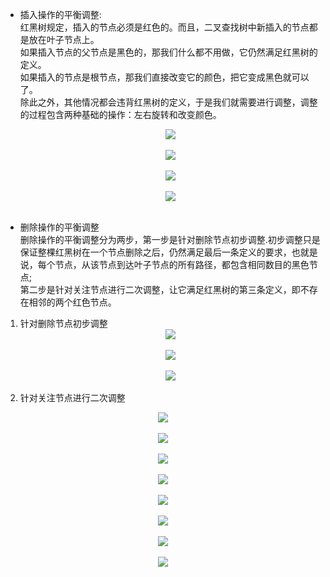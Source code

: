 - 插入操作的平衡调整:  
红黑树规定，插入的节点必须是红色的。而且，二叉查找树中新插入的节点都是放在叶子节点上。  
如果插入节点的父节点是黑色的，那我们什么都不用做，它仍然满足红黑树的定义。  
如果插入的节点是根节点，那我们直接改变它的颜色，把它变成黑色就可以了。  
除此之外，其他情况都会违背红黑树的定义，于是我们就需要进行调整，调整的过程包含两种基础的操作：左右旋转和改变颜色。   
                               
   <div align="center"> <img src="../docs/pic/case1.jpg " width=""/> </div><br>                             
    <div align="center"> <img src="../pic/case2.jpg " width=""/> </div><br>                                                                                   
     <div align="center"> <img src="../pic/case3.jpg " width=""/> </div><br> 
      <div align="center"> <img src="../pic/case33.jpg " width=""/> </div><br>                             
- 删除操作的平衡调整  
  删除操作的平衡调整分为两步，第一步是针对删除节点初步调整.初步调整只是保证整棵红黑树在一个节点删除之后，仍然满足最后一条定义的要求，也就是说，每个节点，从该节点到达叶子节点的所有路径，都包含相同数目的黑色节点;  
  第二步是针对关注节点进行二次调整，让它满足红黑树的第三条定义，即不存在相邻的两个红色节点。
 1. 针对删除节点初步调整
     <div align="center"> <img src="../pic/case4.jpg " width=""/> </div><br>
      <div align="center"> <img src="../pic/case5.jpg " width=""/> </div><br>  
        <div align="center"> <img src="../pic/case6.jpg " width=""/> </div><br>  
 2. 针对关注节点进行二次调整
  <div align="center"> <img src="../pic/case7.jpg " width=""/> </div><br>  
  <div align="center"> <img src="../pic/case8.jpg " width=""/> </div><br>  
  <div align="center"> <img src="../pic/case9.jpg " width=""/> </div><br>  
  <div align="center"> <img src="../pic/case10.jpg " width=""/> </div><br> 
   <div align="center"> <img src="../pic/case11.jpg " width=""/> </div><br>  
   <div align="center"> <img src="../pic/case12.jpg " width=""/> </div><br>  
   <div align="center"> <img src="../pic/case13.jpg " width=""/> </div><br>  
   <div align="center"> <img src="../pic/case14.jpg " width=""/> </div><br>  
                         
